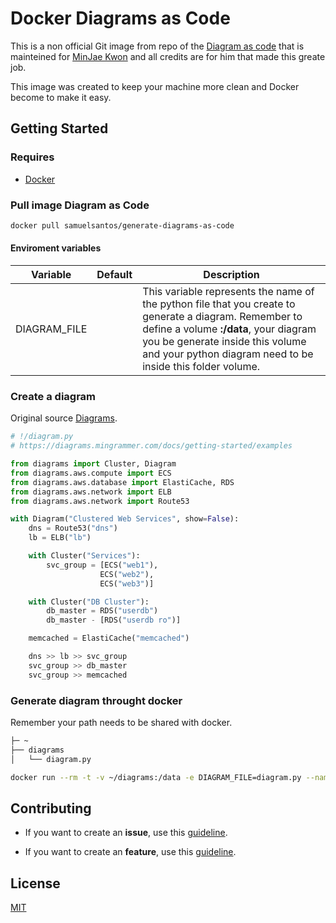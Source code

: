 # Docker Diagrams as Code

This is a non official Git image from repo of the [Diagram as code](https://diagrams.mingrammer.com) that is mainteined for [MinJae Kwon](https://github.com/mingrammer) and all credits are for him that made this greate job.

This image was created to keep your machine more clean and Docker become to make it easy.

## Getting Started

### Requires

-   [Docker](https://www.docker.com/get-started)

### Pull image Diagram as Code

```bash
docker pull samuelsantos/generate-diagrams-as-code
```

#### Enviroment variables

| Variable     | Default | Description                                                                                                                                                                                                                                       |
| ------------ | ------- | ------------------------------------------------------------------------------------------------------------------------------------------------------------------------------------------------------------------------------------------------- |
| DIAGRAM_FILE |         | This variable represents the name of the python file that you create to generate a diagram. Remember to define a volume **:/data**, your diagram you be generate inside this volume and your python diagram need to be inside this folder volume. |

### Create a diagram

Original source [Diagrams](https://diagrams.mingrammer.com/docs/getting-started/examples).

>

```python
# !/diagram.py
# https://diagrams.mingrammer.com/docs/getting-started/examples

from diagrams import Cluster, Diagram
from diagrams.aws.compute import ECS
from diagrams.aws.database import ElastiCache, RDS
from diagrams.aws.network import ELB
from diagrams.aws.network import Route53

with Diagram("Clustered Web Services", show=False):
    dns = Route53("dns")
    lb = ELB("lb")

    with Cluster("Services"):
        svc_group = [ECS("web1"),
                    ECS("web2"),
                    ECS("web3")]

    with Cluster("DB Cluster"):
        db_master = RDS("userdb")
        db_master - [RDS("userdb ro")]

    memcached = ElastiCache("memcached")

    dns >> lb >> svc_group
    svc_group >> db_master
    svc_group >> memcached

```

### Generate diagram throught docker

Remember your path needs to be shared with docker.

```bash
├─ ~
├── diagrams
│   └── diagram.py
```

```bash
docker run --rm -t -v ~/diagrams:/data -e DIAGRAM_FILE=diagram.py --name diagrams generate-diagrams-as-code
```

## Contributing

-   If you want to create an **issue**, use this [guideline](/.github/ISSUE_TEMPLATE/bug_report.md).

-   If you want to create an **feature**, use this [guideline](/.github/ISSUE_TEMPLATE/feature_request.md).

## License

[MIT](LICENSE)
